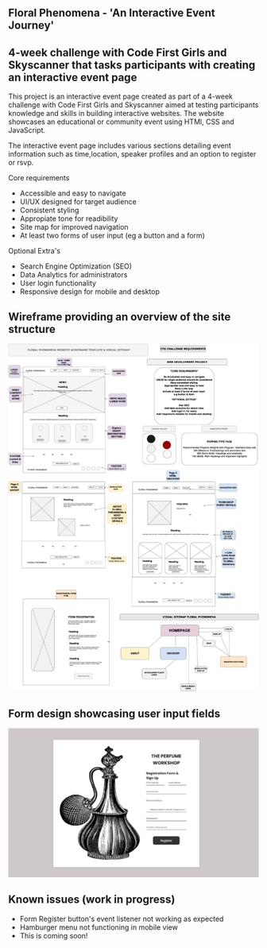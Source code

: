 <!---Name of Project ---->
## Floral Phenomena - 'An Interactive Event Journey' 
<!--One liner what it does-->
## 4-week challenge with Code First Girls and Skyscanner that tasks participants with creating an interactive event page

<!---What the project is--->
This project is an interactive event page created as part of a 4-week challenge with Code First Girls and Skyscanner 
aimed at testing participants knowledge and skills in building interactive websites.
The website showcases an educational or community event using HTMl, CSS and JavaScript.

<!--Waht it does-->
The interactive event page includes various sections detailing event information such as time,location, speaker profiles and an option to register or rsvp.

<!--How it is used-->
Core requirements
 
- Accessible and easy to navigate
- UI/UX designed for target audience
- Consistent styling
- Appropiate tone for readibility
- Site map for improved navigation
- At least two forms of user input (eg a button and a form)
  

Optional Extra's
  
- Search Engine Optimization (SEO)
- Data Analytics for administrators 
- User login functionality
- Responsive design for mobile and desktop
  
<!---Visual Helper or Diagram--->

## Wireframe providing an overview of the site structure
![Image Alt](https://github.com/RioGra/interactive-webdev-debut/blob/6510e1dd9817a60c00969cd1c07913b7f7ee15a8/wireframe.gr.draw.io.png)

## Form design showcasing user input fields
![Image Alt](https://github.com/RioGra/interactive-webdev-debut/blob/5746334b8391497dccfea84c34b3847ec9826795/form.png)


<!---Know issues (work in progress)--->
## Known issues (work in progress)
-  Form Register button's event listener not working as expected
-  Hamburger menu not functioning in mobile view
-  This is coming soon!
